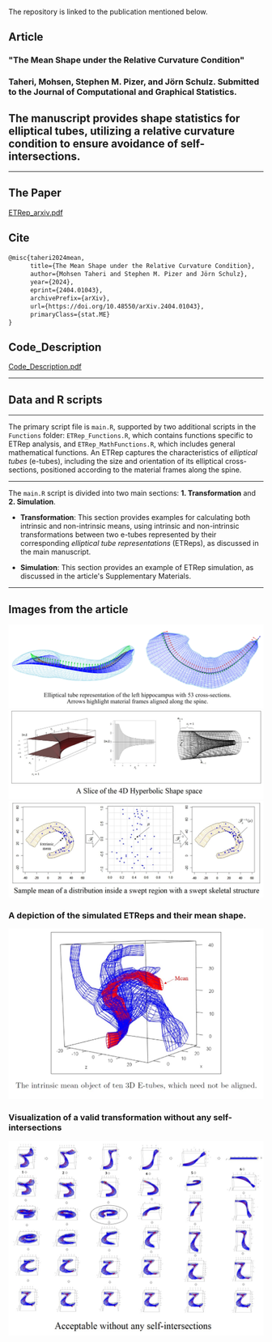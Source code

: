 The repository is linked to the publication mentioned below.

## Article
### "The Mean Shape under the Relative Curvature Condition"
### Taheri, Mohsen, Stephen M. Pizer, and Jörn Schulz. Submitted to the Journal of Computational and Graphical Statistics.

## The manuscript provides shape statistics for elliptical tubes, utilizing a relative curvature condition to ensure avoidance of self-intersections.

---

## The Paper
[ETRep_arxiv.pdf](ETRep_arxiv.pdf)

## Cite
```
@misc{taheri2024mean,
      title={The Mean Shape under the Relative Curvature Condition}, 
      author={Mohsen Taheri and Stephen M. Pizer and Jörn Schulz},
      year={2024},
      eprint={2404.01043},
      archivePrefix={arXiv},
      url={https://doi.org/10.48550/arXiv.2404.01043},
      primaryClass={stat.ME}
}
```

## Code_Description

[Code_Description.pdf](Code_Description.pdf)

---
## Data and R scripts
---

The primary script file is `main.R`, supported by two additional scripts in the `Functions` folder: `ETRep_Functions.R`, which contains functions specific to ETRep analysis, and `ETRep_MathFunctions.R`, which includes general mathematical functions. An ETRep captures the characteristics of *elliptical tubes* (e-tubes), including the size and orientation of its elliptical cross-sections, positioned according to the material frames along the spine.

---

The `main.R` script is divided into two main sections: **1. Transformation** and **2. Simulation**.

- **Transformation**: This section provides examples for calculating both intrinsic and non-intrinsic means, using intrinsic and non-intrinsic transformations between two e-tubes represented by their corresponding *elliptical tube representations* (ETReps), as discussed in the main manuscript.

- **Simulation**: This section provides an example of ETRep simulation, as discussed in the article's Supplementary Materials. 

---

## Images from the article
![Fig1](Fig1.jpg)
![Fig2](Fig2.jpg)
![Fig3](Fig3.jpg)


### A depiction of the simulated ETReps and their mean shape.
<img src="Fig4.jpg" width="700">

### Visualization of a valid transformation without any self-intersections
![Fig5](Fig5.jpg)




